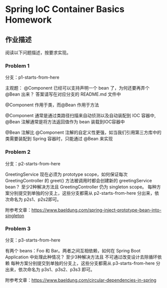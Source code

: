 # Spring IoC Container Basics Homework

## 作业描述

阅读以下问题描述，按要求实现。

### Problem 1

分支：p1-starts-from-here

主观题：
@Component 已经可以支持声明一个 bean 了，为何还要再弄个 @Bean 出来？
答案请写在对应分支的 README.md 文件中

@Component 作用于类，而@Bean 作用于方法

@Component 通常是通过类路径扫描来自动侦测以及自动装配到 IOC 容器中, @Bean 注解通常是将方法返回值作为 bean 装载到IOC容器中

@Bean 注解比 @Component 注解的自定义性更强，如当我们引用第三方库中的类需要装配到 Spring 容器时，只能通过 @Bean 来实现

### Problem 2

分支：p2-starts-from-here

GreetingService 现在必须为 prototype scope，如何保证每次 GreetingController 的 greet() 方法被调用时都会创建新的 greetingService bean？
至少2种解决方法且
GreetingController 仍为 singleton scope。
每种方案分别提交到单独的分支上，这些分支都需从 p2-starts-from-here 分出来，依次命名为 p2s1、p2s2即可。

附参考文章：https://www.baeldung.com/spring-inject-prototype-bean-into-singleton

### Problem 3

分支：p3-starts-from-here

有两个 beans：Foo 和 Bar。两者之间互相依赖，如何在 Spring Boot Application 中处理此种情况？
至少3种解决方法且
不可通过改变设计去除循环依赖
每种方案分别提交到单独的分支上，这些分支都需从 p3-starts-from-here 分出来，依次命名为 p3s1、p3s2、p3s3 即可。

附参考文章：https://www.baeldung.com/circular-dependencies-in-spring
